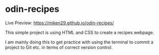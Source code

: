 # odin-recipes

Live Preview: https://miken29.github.io/odin-recipes/

This simple project is using HTML and CSS to create a recipes webpage.

I am mainly doing this to get practice with using the terminal to commit a project to Git etc. in terms of correct version control.